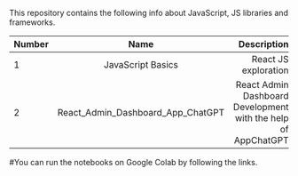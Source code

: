 This repository contains the following  info about JavaScript, JS libraries and frameworks.

| Number        | Name                             | Description                                                   |    
| ------------- |:--------------------------------:|--------------------------------------------------------------:|
|  1            |JavaScript Basics                 |  React JS exploration                                         |
|  2            |React_Admin_Dashboard_App_ChatGPT | React Admin Dashboard Development with the help of AppChatGPT | 

#You can run the notebooks on Google Colab by following the links.
